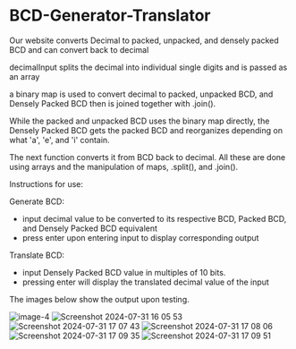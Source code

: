 
# BCD-Generator-Translator
Our website converts Decimal to packed, unpacked, and densely packed BCD and can convert back to decimal

decimalInput splits the decimal into individual single digits and is passed as an array

a binary map is used to convert decimal to packed, unpacked BCD, and Densely Packed BCD then is joined together with .join(). 

While the packed and unpacked BCD uses the binary map directly, the Densely Packed BCD gets the packed BCD and reorganizes depending on what 'a', 'e', and 'i' contain.

The next function converts it from BCD back to decimal. All these are done using arrays and the manipulation of maps, .split(), and .join().

Instructions for use:

Generate BCD: 
  - input decimal value to be converted to its respective BCD, Packed BCD, and Densely Packed BCD equivalent
  - press enter upon entering input to display corresponding output


Translate BCD:
  - input Densely Packed BCD value in multiples of 10 bits.
  - pressing enter will display the translated decimal value of the input

The images below show the output upon testing.


![image-4](https://github.com/user-attachments/assets/5f230a83-1979-41d2-ba28-40a216ec00ea)
![Screenshot 2024-07-31 16 05 53](https://github.com/user-attachments/assets/723cf02c-e700-4022-8ac9-ad9fb91aae78)
![Screenshot 2024-07-31 17 07 43](https://github.com/user-attachments/assets/b486731e-3f2d-4c2c-9cee-cefdadf04170)
![Screenshot 2024-07-31 17 08 06](https://github.com/user-attachments/assets/91dab75a-4db6-413d-9ee5-c48755eab44e)
![Screenshot 2024-07-31 17 09 35](https://github.com/user-attachments/assets/03b2e075-39d6-4b9b-bc4e-b6ff7ccdc7e1)
![Screenshot 2024-07-31 17 09 51](https://github.com/user-attachments/assets/d3d20415-f900-49d4-a3e6-56ecf0de577e)


